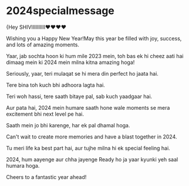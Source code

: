 # 2024specialmessage 
{Hey SHIVIIIIIIIIII❤❤❤❤</p>
            <p>Wishing you a Happy New Year!May this year be filled with joy, success, and lots of amazing moments.</p>
            <p>Yaar, jab sochta hoon ki hum mile 2023 mein, toh bas ek hi cheez aati hai dimaag mein ki 2024 mein milna kitna amazing hoga!</p>
            <p>Seriously, yaar, teri mulaqat se hi mera din perfect ho jaata hai.</p> 
            <p>Tere bina toh kuch bhi adhoora lagta hai.</p>
            <p>Teri woh hassi, tere saath bitaye pal, sab kuch yaadgaar hai.</p>
            <p>Aur pata hai, 2024 mein humare saath hone wale moments se mera excitement bhi next level pe hai.</p>
            <p>Saath mein jo bhi karenge, har ek pal dhamal hoga.</p>
            <p>Can't wait to create more memories and have a blast together in 2024.</p>
            <p>Tu meri life ka best part hai, aur tujhe milna hi ek special feeling hai.</p>
            <p>2024, hum aayenge aur chha jayenge Ready ho ja yaar kyunki yeh saal humara hoga.</p>
            <p>Cheers to a fantastic year ahead! 
